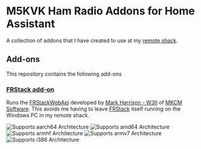 # M5KVK Ham Radio Addons for Home Assistant

A collection of addons that I have created to use at my [remote shack][SHACK].

## Add-ons

This repository contains the following add-ons

### [FRStack add-on](./frstack)

Runs the [FRStackWebApi][API] developed by [Mark Harrison - W3II][W3II] of [MKCM Software][MKCM].
This avoids me having to leave [FRStack][FRSTACK] itself running on the Windows PC in my remote shack.

[API]: https://www.mkcmsoftware.com/download/FRStackWebApiReadme.html
[W3II]: https://www.qrz.com/db/W3II
[MKCM]: https://www.mkcmsoftware.com
[FRSTACK]: https://www.mkcmsoftware.com/Flex/Index
[SHACK]: https://garethhowell.com/wp/radios/my-remote-shack/

![Supports aarch64 Architecture][aarch64-shield]
![Supports amd64 Architecture][amd64-shield]
![Supports armhf Architecture][armhf-shield]
![Supports armv7 Architecture][armv7-shield]
![Supports i386 Architecture][i386-shield]

<!--

Notes to developers after forking or using the github template feature:
- While developing comment out the 'image' key from 'example/config.yaml' to make the supervisor build the addon
  - Remember to put this back when pushing up your changes.
- When you merge to the 'main' branch of your repository a new build will be triggered.
  - Make sure you adjust the 'version' key in 'example/config.yaml' when you do that.
  - Make sure you update 'example/CHANGELOG.md' when you do that.
  - The first time this runs you might need to adjust the image configuration on github container registry to make it public
  - You may also need to adjust the github Actions configuration (Settings > Actions > General > Workflow > Read & Write)
- Adjust the 'image' key in 'example/config.yaml' so it points to your username instead of 'home-assistant'.
  - This is where the build images will be published to.
- Rename the example directory.
  - The 'slug' key in 'example/config.yaml' should match the directory name.
- Adjust all keys/url's that points to 'home-assistant' to now point to your user/fork.
- Share your repository on the forums https://community.home-assistant.io/c/projects/9
- Do awesome stuff!
 -->

[aarch64-shield]: https://img.shields.io/badge/aarch64-yes-green.svg
[amd64-shield]: https://img.shields.io/badge/amd64-yes-green.svg
[armhf-shield]: https://img.shields.io/badge/armhf-yes-green.svg
[armv7-shield]: https://img.shields.io/badge/armv7-yes-green.svg
[i386-shield]: https://img.shields.io/badge/i386-yes-green.svg
